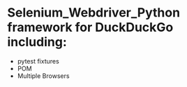 # Selenium_Webdriver_Python framework for DuckDuckGo including:
- pytest fixtures
- POM
- Multiple Browsers
